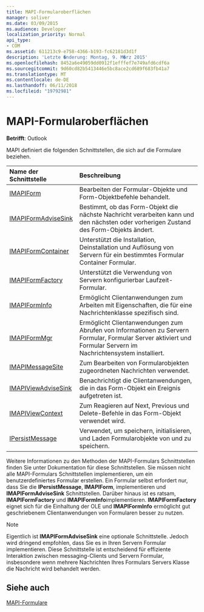 ```yaml
---
title: MAPI-Formularoberflächen
manager: soliver
ms.date: 03/09/2015
ms.audience: Developer
localization_priority: Normal
api_type:
- COM
ms.assetid: 611213c9-e758-4366-b193-fc62181d3d1f
description: 'Letzte �nderung: Montag, 9. M�rz 2015'
ms.openlocfilehash: 8452a6e49059dd0912f1efffef7e749afd6cdf6a
ms.sourcegitcommit: 9d60cd82b5413446e5bc8ace2cd689f683fb41a7
ms.translationtype: MT
ms.contentlocale: de-DE
ms.lasthandoff: 06/11/2018
ms.locfileid: "19792981"
---
```

# <a name="mapi-form-interfaces"></a>MAPI-Formularoberflächen

  
  
**Betrifft**: Outlook 
  
MAPI definiert die folgenden Schnittstellen, die sich auf die Formulare beziehen.
  
|**Name der Schnittstelle**|**Beschreibung**|
|:-----|:-----|
|[IMAPIForm](imapiformiunknown.md) <br/> |Bearbeiten der Formular-Objekte und Form-Objektbefehle behandelt.  <br/> |
|[IMAPIFormAdviseSink](imapiformadvisesinkiunknown.md) <br/> |Bestimmt, ob das Form-Objekt die nächste Nachricht verarbeiten kann und den nächsten oder vorherigen Zustand des Form-Objekts ändert.  <br/> |
|[IMAPIFormContainer](imapiformcontaineriunknown.md) <br/> |Unterstützt die Installation, Deinstallation und Auflösung von Servern für ein bestimmtes Formular Container Formular.  <br/> |
|[IMAPIFormFactory](imapiformfactoryiunknown.md) <br/> |Unterstützt die Verwendung von Servern konfigurierbar Laufzeit-Formular.  <br/> |
|[IMAPIFormInfo](imapiforminfoimapiprop.md) <br/> |Ermöglicht Clientanwendungen zum Arbeiten mit Eigenschaften, die für eine Nachrichtenklasse spezifisch sind.  <br/> |
|[IMAPIFormMgr](imapiformmgriunknown.md) <br/> |Ermöglicht Clientanwendungen zum Abrufen von Informationen zu Servern Formular, Formular Server aktiviert und Formular Servern im Nachrichtensystem installiert.  <br/> |
|[IMAPIMessageSite](imapimessagesiteiunknown.md) <br/> |Zum Bearbeiten von Formularobjekten zugeordneten Nachrichten verwendet.  <br/> |
|[IMAPIViewAdviseSink](imapiviewadvisesinkiunknown.md) <br/> |Benachrichtigt die Clientanwendungen, die in das Form-Objekt ein Ereignis aufgetreten ist.  <br/> |
|[IMAPIViewContext](imapiviewcontextiunknown.md) <br/> |Zum Reagieren auf Next, Previous und Delete-Befehle in das Form-Objekt verwendet wird.  <br/> |
|[IPersistMessage](ipersistmessageiunknown.md) <br/> |Verwendet, um speichern, initialisieren, und Laden Formularobjekte von und zu speichern.  <br/> |
   
Weitere Informationen zu den Methoden der MAPI-Formulars Schnittstellen finden Sie unter Dokumentation für diese Schnittstellen. Sie müssen nicht alle MAPI-Formulars Schnittstellen implementieren, um ein benutzerdefiniertes Formular erstellen. Ein Formular selbst erfordert nur, dass Sie die **IPersistMessage**, **IMAPIForm**, implementieren und **IMAPIFormAdviseSink** Schnittstellen. Darüber hinaus ist es ratsam, **IMAPIFormFactory** und **IMAPIFormInfo**implementieren. **IMAPIFormFactory** eignet sich für die Einhaltung der OLE und **IMAPIFormInfo** ermöglicht gut geschriebenem Clientanwendungen von Formularen besser zu nutzen. 
  
> [!NOTE]
> Eigentlich ist **IMAPIFormAdviseSink** eine optionale Schnittstelle. Jedoch wird dringend empfohlen, dass Sie es in Ihren Servern Formular implementieren. Diese Schnittstelle ist entscheidend für effiziente Interaktion zwischen messaging-Clients und Servern Formular, insbesondere wenn mehrere Nachrichten Ihres Formulars Servers Klasse die Nachricht wird behandelt werden. 
  
## <a name="see-also"></a>Siehe auch



[MAPI-Formulare](mapi-forms.md)

